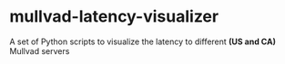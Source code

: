 # mullvad-latency-visualizer
A set of Python scripts to visualize the latency to different **(US and CA)** Mullvad servers
